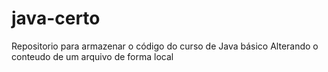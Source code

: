 # java-certo
Repositorio para armazenar o código do curso de Java básico
Alterando o conteudo de um arquivo de forma local